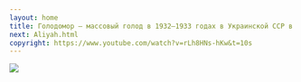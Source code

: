 ```yaml
---
layout: home
title: Голодомор — массовый голод в 1932—1933 годах в Украинской ССР в существовавших на тот период границах, организованный Иосифом Сталиным и правительством СССР
next: Aliyah.html
copyright: https://www.youtube.com/watch?v=rLh8HNs-hKw&t=10s
---
```


[![](https://perestroika-2.com/images/peasants.jpg)](https://youtu.be/dTNg5Tt09TE?t=623)
